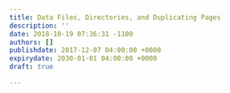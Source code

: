 ```yaml
---
title: Data Files, Directories, and Duplicating Pages
description: ''
date: 2018-10-19 07:36:31 -1100
authors: []
publishdate: 2017-12-07 04:00:00 +0000
expirydate: 2030-01-01 04:00:00 +0000
draft: true

---
```

